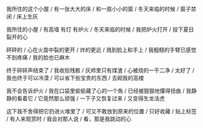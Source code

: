我所住的这个小屋 /  有一张大大的床 / 和一扇小小的窗  / 冬天来临的时候 /  窗子禁闭 /  床上生灰

我所住的小屋  / 有高墙 有灯 有炉火 /  冬天来临的时候 /  我把炉火打开 / 投下夏日裂开的心

砰砰的 / 心在火苗中裂的更开 / 炸的更远 /  溅到脸上和手上 / 我粗糙的手臂已感觉不到疼痛  / 我的脸也已麻木

终于砰砰声结束了 / 我收拾残骸 / 灰烬里只有煤渣 /  心被烧的一干二净 / 太好了 /  我也终于可以冷漠 / 可以省下些宝贵的东西 / 去砌我的高楼

我不会告诉炉火  / 我在口袋里偷偷藏了心的一个角  / 已经被狠狠地攥得扭曲 /  我静静的看着它  /  它竟然那么顽强  / 一下子又恢复过来 /  又变得生龙活虎

这下我不舍得把它扔进火堆里了 / 可又不敢放到原来的位置 / 只好收藏 / 贴上标签 / 有人来观赏时 / 我会对那人说 /  看，那是我跳动的心
